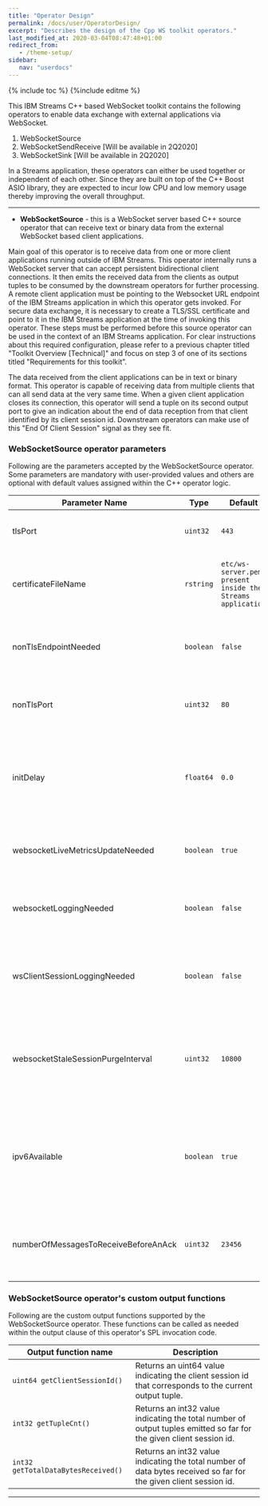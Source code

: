 ```yaml
---
title: "Operator Design"
permalink: /docs/user/OperatorDesign/
excerpt: "Describes the design of the Cpp WS toolkit operators."
last_modified_at: 2020-03-04T08:47:48+01:00
redirect_from:
   - /theme-setup/
sidebar:
   nav: "userdocs"
---
```

{% include toc %}
{%include editme %}

This IBM Streams C++ based WebSocket toolkit contains the following operators to enable data exchange with external applications via WebSocket.

1. WebSocketSource
2. WebSocketSendReceive    [Will be available in 2Q2020]
3. WebSocketSink           [Will be available in 2Q2020]


In a Streams application, these operators can either be used together or independent of each other. Since they are built on top of the C++ Boost ASIO library, they are expected to incur low CPU and low memory usage thereby improving the overall throughput.

*******************************

* **WebSocketSource** - this is a WebSocket server based C++ source operator that can receive text or binary data from the external WebSocket based client applications.

Main goal of this operator is to receive data from one or more client applications running outside of IBM Streams. This operator internally runs a WebSocket server that can accept persistent bidirectional client connections. It then emits the received data from the clients as output tuples to be consumed by the downstream operators for further processing. A remote client application must be pointing to the Websocket URL endpoint of the IBM Streams application in which this operator gets invoked. For secure data exchange, it is necessary to create a TLS/SSL certificate and point to it in the IBM Streams application at the time of invoking this operator. These steps must be performed before this source operator can be used in the context of an IBM Streams application. For clear instructions about this required configuration, please refer to a previous chapter titled "Toolkit Overview [Technical]" and focus on step 3 of one of its sections titled "Requirements for this toolkit".

The data received from the client applications can be in text or binary format. This operator is capable of receiving data from multiple clients that can all send data at the very same time. When a given client application closes its connection, this operator will send a tuple on its second output port to give an indication about the end of data reception from that client identified by its client session id. Downstream operators can make use of this "End Of Client Session" signal as they see fit.

### WebSocketSource operator parameters
Following are the parameters accepted by the WebSocketSource operator. Some parameters are mandatory with user-provided values and others are optional with default values assigned within the C++ operator logic.

| Parameter Name | Type | Default | Description |
| --- | --- | --- | --- |
| tlsPort | `uint32` | `443` | This parameter specifies the WebSocket TLS port number. |
| certificateFileName | `rstring` | `etc/ws-server.pem present inside the Streams application` | This parameter specifies the full path of the WebSocket server PEM certificate file name. |
| nonTlsEndpointNeeded | `boolean` | `false` | This parameter specifies whether a WebSocket (plain) non-TLS endpoint is needed. |
| nonTlsPort | `uint32` | `80` | This parameter specifies the WebSocket (plain) non-TLS port number. |
| initDelay | `float64` | `0.0` | This parameter specifies a one time delay in seconds for which this source operator should wait before start generating its first tuple. |
| websocketLiveMetricsUpdateNeeded | `boolean` | `true` | This parameter specifies whether live update for this operator's custom metrics is needed. |
| websocketLoggingNeeded | `boolean` | `false` | This parameter specifies whether logging is needed from the WebSocket library. |
| wsClientSessionLoggingNeeded | `boolean` | `false` | This parameter specifies whether logging is needed when the remote client session is in progress with this operator. |
| websocketStaleSessionPurgeInterval | `uint32` | `10800` | This parameter specifies periodic time interval in seconds during which any stale client sessions should be purged to free up memory usage. |
| ipv6Available | `boolean` | `true` | This parameter indicates whether the ipv6 protocol stack is available in the Linux machine where the WebSocketSource operator is running. |
| numberOfMessagesToReceiveBeforeAnAck | `uint32` | `23456` | This parameter indicates how many messages are to be received before sending an ack to the remote client. |

### WebSocketSource operator's custom output functions
Following are the custom output functions supported by the WebSocketSource operator. These functions can be called as needed within the output clause of this operator's SPL invocation code.

| Output function name | Description |
| --- | --- |
| `uint64 getClientSessionId()` | Returns an uint64 value indicating the client session id that corresponds to the current output tuple. |
| `int32 getTupleCnt()` | Returns an int32 value indicating the total number of output tuples emitted so far for the given client session id. |
| `int32 getTotalDataBytesReceived()` | Returns an int32 value indicating the total number of data bytes received so far for the given client session id. |


*******************************
